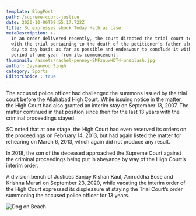 ```yaml
---
template: BlogPost
path: /supreme-court-justice
date: 2020-10-06T09:55:17.722Z
title: Sc expresses shock Today Hathras case
metaDescription: >-
  In an order delivered recently, the court directed the trial court to proceed
  with the trial pertaining to the death of the petitioner’s father almost on a
  day to day basis as far as possible and endeavour to conclude it within a
  period of one year from its commencement.
thumbnail: /assets/rachel-penney-SMFznuwHDT4-unsplash.jpg
author: Jaymanyoo Singh
category: Sports
EditorChoice : true
---
```

<!--StartFragment-->

The accused police officer had challenged the summons issued by the trial court before the Allahabad High Court. While issuing notice in the matter, the High Court had also granted an interim stay on September 13, 2007. The matter continued in that position since then for the last 13 years with the criminal proceedings stayed.

SC noted that at one stage, the High Court had even reserved its orders on the proceedings on February 14, 2013, but had again listed the matter for rehearing on March 6, 2013, which again did not produce any result.

In 2018, the son of the deceased approached the Supreme Court against the criminal proceedings being put in abeyance by way of the High Court’s interim order.

A division bench of Justices Sanjay Kishan Kaul, Aniruddha Bose and Krishna Murari on September 23, 2020, while vacating the interim order of the High Court expressed its displeasure at staying the Trial Court’s order summoning the accused police officer for 13 years.

![](/assets/chris-henry--6TEzmqse5U-unsplash.jpg "Dog on Beach")

